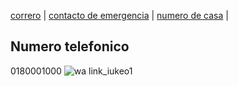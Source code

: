 [correro](./correo.md) | [contacto de emergencia](./contactodeemergencia.md) | [numero de casa](./numerodecasa.md) |

## Numero telefonico
0180001000
![wa link_iukeo1](https://user-images.githubusercontent.com/100456385/158484711-933f373a-5106-4d74-bc94-fd972a7499ff.png)
